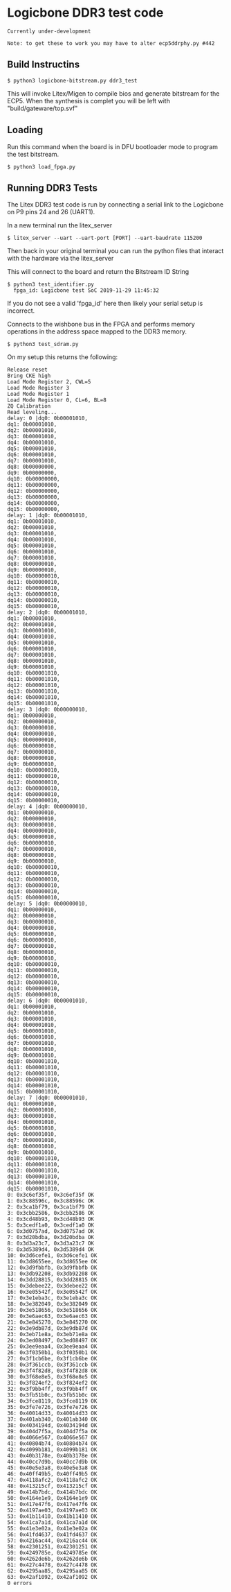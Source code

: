 # Logicbone DDR3 test code

``` Currently under-development ``` 

``` Note: to get these to work you may have to alter ecp5ddrphy.py #442 ```

## Build Instructins
```console
$ python3 logicbone-bitstream.py ddr3_test
 ```

This will invoke Litex/Migen to compile bios and generate bitstream for the ECP5.
When the synthesis is complet you will be left with "build/gateware/top.svf"

## Loading
Run this command when the board is in DFU bootloader mode to program the test bitstream.
 ```console
$ python3 load_fpga.py 
 ```




## Running DDR3 Tests

The Litex DDR3 test code is run by connecting a serial link to the Logicbone on P9 pins 24 and 26 (UART1).


In a new terminal run the litex_server
```console
$ litex_server --uart --uart-port [PORT] --uart-baudrate 115200
```

Then back in your original terminal you can run the python files that interact with the hardware via the litex_server

This will connect to the board and return the Bitstream ID String
```console
$ python3 test_identifier.py
  fpga_id: Logicbone test SoC 2019-11-29 11:45:32
```

If you do not see a valid 'fpga_id' here then likely your serial setup is incorrect.



Connects to the wishbone bus in the FPGA and performs memory operations in the address space mapped to the DDR3 memory.
```console
$ python3 test_sdram.py
```

On my setup this returns the following:
```console
Release reset
Bring CKE high
Load Mode Register 2, CWL=5
Load Mode Register 3
Load Mode Register 1
Load Mode Register 0, CL=6, BL=8
ZQ Calibration
Read leveling...
delay: 0 |dq0: 0b00001010, 
dq1: 0b00001010, 
dq2: 0b00001010, 
dq3: 0b00001010, 
dq4: 0b00001010, 
dq5: 0b00001010, 
dq6: 0b00001010, 
dq7: 0b00001010, 
dq8: 0b00000000, 
dq9: 0b00000000, 
dq10: 0b00000000, 
dq11: 0b00000000, 
dq12: 0b00000000, 
dq13: 0b00000000, 
dq14: 0b00000000, 
dq15: 0b00000000, 
delay: 1 |dq0: 0b00001010, 
dq1: 0b00001010, 
dq2: 0b00001010, 
dq3: 0b00001010, 
dq4: 0b00001010, 
dq5: 0b00001010, 
dq6: 0b00001010, 
dq7: 0b00001010, 
dq8: 0b00000010, 
dq9: 0b00000010, 
dq10: 0b00000010, 
dq11: 0b00000010, 
dq12: 0b00000010, 
dq13: 0b00000010, 
dq14: 0b00000010, 
dq15: 0b00000010, 
delay: 2 |dq0: 0b00001010, 
dq1: 0b00001010, 
dq2: 0b00001010, 
dq3: 0b00001010, 
dq4: 0b00001010, 
dq5: 0b00001010, 
dq6: 0b00001010, 
dq7: 0b00001010, 
dq8: 0b00001010, 
dq9: 0b00001010, 
dq10: 0b00001010, 
dq11: 0b00001010, 
dq12: 0b00001010, 
dq13: 0b00001010, 
dq14: 0b00001010, 
dq15: 0b00001010, 
delay: 3 |dq0: 0b00000010, 
dq1: 0b00000010, 
dq2: 0b00000010, 
dq3: 0b00000010, 
dq4: 0b00000010, 
dq5: 0b00000010, 
dq6: 0b00000010, 
dq7: 0b00000010, 
dq8: 0b00000010, 
dq9: 0b00000010, 
dq10: 0b00000010, 
dq11: 0b00000010, 
dq12: 0b00000010, 
dq13: 0b00000010, 
dq14: 0b00000010, 
dq15: 0b00000010, 
delay: 4 |dq0: 0b00000010, 
dq1: 0b00000010, 
dq2: 0b00000010, 
dq3: 0b00000010, 
dq4: 0b00000010, 
dq5: 0b00000010, 
dq6: 0b00000010, 
dq7: 0b00000010, 
dq8: 0b00000010, 
dq9: 0b00000010, 
dq10: 0b00000010, 
dq11: 0b00000010, 
dq12: 0b00000010, 
dq13: 0b00000010, 
dq14: 0b00000010, 
dq15: 0b00000010, 
delay: 5 |dq0: 0b00000010, 
dq1: 0b00000010, 
dq2: 0b00000010, 
dq3: 0b00000010, 
dq4: 0b00000010, 
dq5: 0b00000010, 
dq6: 0b00000010, 
dq7: 0b00000010, 
dq8: 0b00000010, 
dq9: 0b00000010, 
dq10: 0b00000010, 
dq11: 0b00000010, 
dq12: 0b00000010, 
dq13: 0b00000010, 
dq14: 0b00000010, 
dq15: 0b00000010, 
delay: 6 |dq0: 0b00001010, 
dq1: 0b00001010, 
dq2: 0b00001010, 
dq3: 0b00001010, 
dq4: 0b00001010, 
dq5: 0b00001010, 
dq6: 0b00001010, 
dq7: 0b00001010, 
dq8: 0b00001010, 
dq9: 0b00001010, 
dq10: 0b00001010, 
dq11: 0b00001010, 
dq12: 0b00001010, 
dq13: 0b00001010, 
dq14: 0b00001010, 
dq15: 0b00001010, 
delay: 7 |dq0: 0b00001010, 
dq1: 0b00001010, 
dq2: 0b00001010, 
dq3: 0b00001010, 
dq4: 0b00001010, 
dq5: 0b00001010, 
dq6: 0b00001010, 
dq7: 0b00001010, 
dq8: 0b00001010, 
dq9: 0b00001010, 
dq10: 0b00001010, 
dq11: 0b00001010, 
dq12: 0b00001010, 
dq13: 0b00001010, 
dq14: 0b00001010, 
dq15: 0b00001010, 
0: 0x3c6ef35f, 0x3c6ef35f OK
1: 0x3c88596c, 0x3c88596c OK
2: 0x3ca1bf79, 0x3ca1bf79 OK
3: 0x3cbb2586, 0x3cbb2586 OK
4: 0x3cd48b93, 0x3cd48b93 OK
5: 0x3cedf1a0, 0x3cedf1a0 OK
6: 0x3d0757ad, 0x3d0757ad OK
7: 0x3d20bdba, 0x3d20bdba OK
8: 0x3d3a23c7, 0x3d3a23c7 OK
9: 0x3d5389d4, 0x3d5389d4 OK
10: 0x3d6cefe1, 0x3d6cefe1 OK
11: 0x3d8655ee, 0x3d8655ee OK
12: 0x3d9fbbfb, 0x3d9fbbfb OK
13: 0x3db92208, 0x3db92208 OK
14: 0x3dd28815, 0x3dd28815 OK
15: 0x3debee22, 0x3debee22 OK
16: 0x3e05542f, 0x3e05542f OK
17: 0x3e1eba3c, 0x3e1eba3c OK
18: 0x3e382049, 0x3e382049 OK
19: 0x3e518656, 0x3e518656 OK
20: 0x3e6aec63, 0x3e6aec63 OK
21: 0x3e845270, 0x3e845270 OK
22: 0x3e9db87d, 0x3e9db87d OK
23: 0x3eb71e8a, 0x3eb71e8a OK
24: 0x3ed08497, 0x3ed08497 OK
25: 0x3ee9eaa4, 0x3ee9eaa4 OK
26: 0x3f0350b1, 0x3f0350b1 OK
27: 0x3f1cb6be, 0x3f1cb6be OK
28: 0x3f361ccb, 0x3f361ccb OK
29: 0x3f4f82d8, 0x3f4f82d8 OK
30: 0x3f68e8e5, 0x3f68e8e5 OK
31: 0x3f824ef2, 0x3f824ef2 OK
32: 0x3f9bb4ff, 0x3f9bb4ff OK
33: 0x3fb51b0c, 0x3fb51b0c OK
34: 0x3fce8119, 0x3fce8119 OK
35: 0x3fe7e726, 0x3fe7e726 OK
36: 0x40014d33, 0x40014d33 OK
37: 0x401ab340, 0x401ab340 OK
38: 0x4034194d, 0x4034194d OK
39: 0x404d7f5a, 0x404d7f5a OK
40: 0x4066e567, 0x4066e567 OK
41: 0x40804b74, 0x40804b74 OK
42: 0x4099b181, 0x4099b181 OK
43: 0x40b3178e, 0x40b3178e OK
44: 0x40cc7d9b, 0x40cc7d9b OK
45: 0x40e5e3a8, 0x40e5e3a8 OK
46: 0x40ff49b5, 0x40ff49b5 OK
47: 0x4118afc2, 0x4118afc2 OK
48: 0x413215cf, 0x413215cf OK
49: 0x414b7bdc, 0x414b7bdc OK
50: 0x4164e1e9, 0x4164e1e9 OK
51: 0x417e47f6, 0x417e47f6 OK
52: 0x4197ae03, 0x4197ae03 OK
53: 0x41b11410, 0x41b11410 OK
54: 0x41ca7a1d, 0x41ca7a1d OK
55: 0x41e3e02a, 0x41e3e02a OK
56: 0x41fd4637, 0x41fd4637 OK
57: 0x4216ac44, 0x4216ac44 OK
58: 0x42301251, 0x42301251 OK
59: 0x4249785e, 0x4249785e OK
60: 0x4262de6b, 0x4262de6b OK
61: 0x427c4478, 0x427c4478 OK
62: 0x4295aa85, 0x4295aa85 OK
63: 0x42af1092, 0x42af1092 OK
0 errors
```
